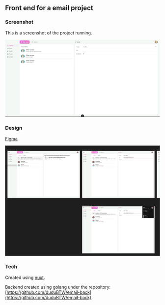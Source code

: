 ## Front end for a email project

### Screenshot

This is a screenshot of the project running.

![Screenshot](./docs/project-screenshot.jpg)

### Design

[Figma](https://www.figma.com/design/QcDvOFkqr6ZjJv6wnkDjui/Email?node-id=0%3A1&t=OvB0KTsK6oOgbVXN-1)

![Figma screenshot](./docs/figma.jpg)

### Tech

Created using [nuxt](https://nuxt.com/).

Backend created using golang under the repository: [https://github.com/duduBTW/email-back](https://github.com/duduBTW/email-back).
